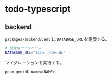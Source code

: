 # todo-typescript

## backend

`packages/backend/.env` に `DATABASE_URL` を定義する。

```bash
# 開発用データベース
DATABASE_URL="file:./dev.db"
```

マイグレーションを実行する。

```bash
pnpm gen:db name=<NAME>
```
